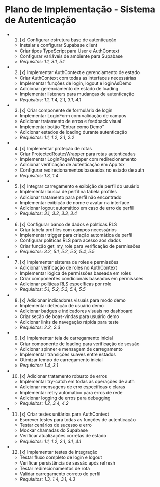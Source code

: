 # Plano de Implementação - Sistema de Autenticação

-
  1. [x] Configurar estrutura base de autenticação

  - Instalar e configurar Supabase client
  - Criar tipos TypeScript para User e AuthContext
  - Configurar variáveis de ambiente para Supabase
  - _Requisitos: 1.1, 3.1, 5.1_

-
  2. [x] Implementar AuthContext e gerenciamento de estado
  - Criar AuthContext com todas as interfaces necessárias
  - Implementar funções de login, logout e loginAsDemo
  - Adicionar gerenciamento de estado de loading
  - Implementar listeners para mudanças de autenticação
  - _Requisitos: 1.1, 1.4, 2.1, 3.1, 4.1_

-
  3. [x] Criar componente de formulário de login
  - Implementar LoginForm com validação de campos
  - Adicionar tratamento de erros e feedback visual
  - Implementar botão "Entrar como Demo"
  - Adicionar estados de loading durante autenticação
  - _Requisitos: 1.1, 1.2, 2.1, 2.2_

-
  4. [x] Implementar proteção de rotas
  - Criar ProtectedRoutesWrapper para rotas autenticadas
  - Implementar LoginPageWrapper com redirecionamento
  - Adicionar verificação de autenticação em App.tsx
  - Configurar redirecionamentos baseados no estado de auth
  - _Requisitos: 1.3, 1.4_

-
  5. [x] Integrar carregamento e exibição de perfil do usuário
  - Implementar busca de perfil na tabela profiles
  - Adicionar tratamento para perfil não encontrado
  - Implementar exibição de nome e avatar na interface
  - Adicionar logout automático em caso de erro de perfil
  - _Requisitos: 3.1, 3.2, 3.3, 3.4_

-
  6. [x] Configurar banco de dados e políticas RLS
  - Criar tabela profiles com campos necessários
  - Implementar trigger para criação automática de perfil
  - Configurar políticas RLS para acesso aos dados
  - Criar função get_my_role para verificação de permissões
  - _Requisitos: 3.2, 5.1, 5.2, 5.3, 5.4, 5.5_

-
  7. [x] Implementar sistema de roles e permissões
  - Adicionar verificação de roles no AuthContext
  - Implementar lógica de permissões baseada em roles
  - Criar componentes condicionais baseados em permissões
  - Adicionar políticas RLS específicas por role
  - _Requisitos: 5.1, 5.2, 5.3, 5.4, 5.5_

-
  8. [x] Adicionar indicadores visuais para modo demo
  - Implementar detecção de usuário demo
  - Adicionar badges e indicadores visuais no dashboard
  - Criar seção de boas-vindas para usuário demo
  - Adicionar links de navegação rápida para teste
  - _Requisitos: 2.2, 2.3_

-
  9. [x] Implementar tela de carregamento inicial
  - Criar componente de loading para verificação de sessão
  - Adicionar spinner e mensagem de carregamento
  - Implementar transições suaves entre estados
  - Otimizar tempo de carregamento inicial
  - _Requisitos: 1.4, 3.1_

-
  10. [x] Adicionar tratamento robusto de erros
  - Implementar try-catch em todas as operações de auth
  - Adicionar mensagens de erro específicas e claras
  - Implementar retry automático para erros de rede
  - Adicionar logging de erros para debugging
  - _Requisitos: 1.2, 3.4, 4.2_

-
  11. [x] Criar testes unitários para AuthContext
  - Escrever testes para todas as funções de autenticação
  - Testar cenários de sucesso e erro
  - Mockar chamadas do Supabase
  - Verificar atualizações corretas de estado
  - _Requisitos: 1.1, 1.2, 2.1, 3.1, 4.1_

-
  12. [x] Implementar testes de integração
  - Testar fluxo completo de login e logout
  - Verificar persistência de sessão após refresh
  - Testar redirecionamentos de rota
  - Validar carregamento correto de perfil
  - _Requisitos: 1.3, 1.4, 3.1, 4.3_
